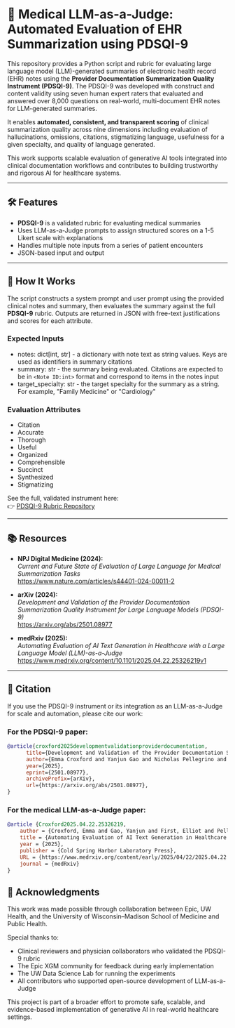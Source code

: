 # 🧠 Medical LLM-as-a-Judge: Automated Evaluation of EHR Summarization using PDSQI-9

This repository provides a Python script and rubric for evaluating large language model (LLM)-generated summaries of electronic health record (EHR) notes using the **Provider Documentation Summarization Quality Instrument (PDSQI-9)**. The PDSQI-9 was developed with construct and content validity using seven human expert raters that evaluated and answered over 8,000 questions on real-world, multi-document EHR notes for LLM-generated summaries.

It enables **automated, consistent, and transparent scoring** of clinical summarization quality across nine dimensions including evaluation of hallucinations, omissions, citations, stigmatizing language, usefulness for a given specialty, and quality of language generated. 

This work supports scalable evaluation of generative AI tools integrated into clinical documentation workflows and contributes to building trustworthy and rigorous AI for healthcare systems.

---

## 🛠 Features

- **PDSQI-9** is a validated rubric for evaluating medical summaries
- Uses LLM-as-a-Judge prompts to assign structured scores on a 1-5 Likert scale with explanations
- Handles multiple note inputs from a series of patient encounters
- JSON-based input and output

---

## 📂 How It Works

The script constructs a system prompt and user prompt using the provided clinical notes and summary, then evaluates the summary against the full **PDSQI-9** rubric. Outputs are returned in JSON with free-text justifications and scores for each attribute.

### Expected Inputs
- notes: dict[int, str] - a dictionary with note text as string values. Keys are used as identifiers in summary citations
- summary: str - the summary being evaluated. Citations are expected to be in ```<Note ID:int>``` format and correspond to items in the notes input
- target_specialty: str - the target specialty for the summary as a string. For example, "Family Medicine" or "Cardiology"


### Evaluation Attributes

- Citation  
- Accurate  
- Thorough  
- Useful  
- Organized  
- Comprehensible  
- Succinct  
- Synthesized  
- Stigmatizing  

See the full, validated instrument here:  
👉 [PDSQI-9 Rubric Repository](https://git.doit.wisc.edu/smph-public/dom/uw-icu-data-science-lab-public/pdsqi-9)

---

## 📚 Resources

- **NPJ Digital Medicine (2024):**  
  *Current and Future State of Evaluation of Large Language for Medical Summarization Tasks*  
  https://www.nature.com/articles/s44401-024-00011-2

- **arXiv (2024):**  
  *Development and Validation of the Provider Documentation Summarization Quality Instrument for Large Language Models (PDSQI-9)*  
  https://arxiv.org/abs/2501.08977

- **medRxiv (2025):**  
  *Automating Evaluation of AI Text Generation in Healthcare with a Large Language Model (LLM)-as-a-Judge*  
  https://www.medrxiv.org/content/10.1101/2025.04.22.25326219v1

---

## 🔖 Citation

If you use the PDSQI-9 instrument or its integration as an LLM-as-a-Judge for scale and automation, please cite our work:

### For the PDSQI-9 paper:

```bibtex
@article{croxford2025developmentvalidationproviderdocumentation,
      title={Development and Validation of the Provider Documentation Summarization Quality Instrument for Large Language Models}, 
      author={Emma Croxford and Yanjun Gao and Nicholas Pellegrino and Karen K. Wong and Graham Wills and Elliot First and Miranda Schnier and Kyle Burton and Cris G. Ebby and Jillian Gorskic and Matthew Kalscheur and Samy Khalil and Marie Pisani and Tyler Rubeor and Peter Stetson and Frank Liao and Cherodeep Goswami and Brian Patterson and Majid Afshar},
      year={2025},
      eprint={2501.08977},
      archivePrefix={arXiv},
      url={https://arxiv.org/abs/2501.08977}, 
}
```

### For the medical LLM-as-a-Judge paper:

```bibtex
@article {Croxford2025.04.22.25326219,
	author = {Croxford, Emma and Gao, Yanjun and First, Elliot and Pellegrino, Nicholas and Schnier, Miranda and Caskey, John and Oguss, Madeline and Wills, Graham and Chen, Guanhua and Dligach, Dmitriy and Churpek, Matthew M and Mayampurath, Anoop and Liao, Frank and Goswami, Cherodeep and Wong, Karen K. and Patterson, Brian W. and Afshar, Majid},
	title = {Automating Evaluation of AI Text Generation in Healthcare with a Large Language Model (LLM)-as-a-Judge},
	year = {2025},
	publisher = {Cold Spring Harbor Laboratory Press},
	URL = {https://www.medrxiv.org/content/early/2025/04/22/2025.04.22.25326219},
	journal = {medRxiv}
}
```

## 🤝 Acknowledgments

This work was made possible through collaboration between Epic, UW Health, and the University of Wisconsin–Madison School of Medicine and Public Health. 

Special thanks to:

- Clinical reviewers and physician collaborators who validated the PDSQI-9 rubric
- The Epic XGM community for feedback during early implementation
- The UW Data Science Lab for running the experiments
- All contributors who supported open-source development of LLM-as-a-Judge

This project is part of a broader effort to promote safe, scalable, and evidence-based implementation of generative AI in real-world healthcare settings.
